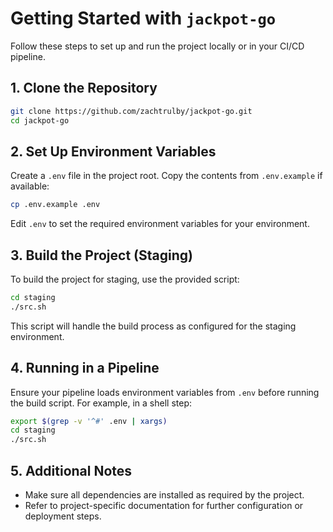 # Getting Started with `jackpot-go`

Follow these steps to set up and run the project locally or in your CI/CD pipeline.

## 1. Clone the Repository

```sh
git clone https://github.com/zachtrulby/jackpot-go.git
cd jackpot-go
```

## 2. Set Up Environment Variables

Create a `.env` file in the project root. Copy the contents from `.env.example` if available:

```sh
cp .env.example .env
```

Edit `.env` to set the required environment variables for your environment.

## 3. Build the Project (Staging)

To build the project for staging, use the provided script:

```sh
cd staging
./src.sh
```

This script will handle the build process as configured for the staging environment.

## 4. Running in a Pipeline

Ensure your pipeline loads environment variables from `.env` before running the build script. For example, in a shell step:

```sh
export $(grep -v '^#' .env | xargs)
cd staging
./src.sh
```

## 5. Additional Notes

- Make sure all dependencies are installed as required by the project.
- Refer to project-specific documentation for further configuration or deployment steps.
